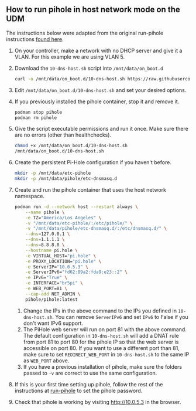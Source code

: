 ## How to run pihole in host network mode on the UDM

The instructions below were adapted from the original run-pihole instructions [found here](https://github.com/boostchicken/udm-utilities/tree/master/run-pihole).

1. On your controller, make a network with no DHCP server and give it a VLAN. For this example we are using VLAN 5.
2. Download the `10-dns-host.sh` script into `/mnt/data/on_boot.d`
	```sh
	curl -o /mnt/data/on_boot.d/10-dns-host.sh https://raw.githubusercontent.com/peacey/split-vpn/ipset/main/pihole-host-mode/10-dns-host.sh
	```
3. Edit `/mnt/data/on_boot.d/10-dns-host.sh` and set your desired options.
4. If you previously installed the pihole container, stop it and remove it.
	```sh
	podman stop pihole
	podman rm pihole
	```
5. Give the script executable permissions and run it once. Make sure there are no errors (other than healthchecks).
	```sh
	chmod +x /mnt/data/on_boot.d/10-dns-host.sh
	/mnt/data/on_boot.d/10-dns-host.sh
	```
5. Create the persistent Pi-Hole configuration if you haven't before.
	```sh
	mkdir -p /mnt/data/etc-pihole
	mkdir -p /mnt/data/pihole/etc-dnsmasq.d
	```
6. Create and run the pihole container that uses the host network namespace.
	```sh
	podman run -d --network host --restart always \
		--name pihole \
		-e TZ="America/Los Angeles" \
		-v "/mnt/data/etc-pihole/:/etc/pihole/" \
		-v "/mnt/data/pihole/etc-dnsmasq.d/:/etc/dnsmasq.d/" \
		--dns=127.0.0.1 \
		--dns=1.1.1.1 \
		--dns=8.8.8.8 \
		--hostname pi.hole \
		-e VIRTUAL_HOST="pi.hole" \
		-e PROXY_LOCATION="pi.hole" \
		-e ServerIP="10.0.5.3" \
		-e ServerIPv6="fd62:89a2:fda9:e23::2" \
		-e IPv6="True" \
		-e INTERFACE="br5pi" \
		-e WEB_PORT=81 \
		--cap-add NET_ADMIN \
    	pihole/pihole:latest
	```
	
	1. Change the IPs in the above command to the IPs you defined in `10-dns-host.sh`. You can remove `ServerIPv6` and set `IPv6` to False if you don't want IPv6 support.
	2. The PiHole web server will run on port 81 with the above command. The default configuration in `10-dns-host.sh` will add a DNAT rule from port 81 to port 80 for the pihole IP so that the web server is accessible on port 80. If you want to use a different port than 81, make sure to set `REDIRECT_WEB_PORT` in `10-dns-host.sh` to the same IP as `WEB_PORT` above.
	3. If you have a previous installation of pihole, make sure the folders passed to `-v` are correct to use the same configuration. 
7. If this is your first time setting up pihole, follow the rest of the instructions at [run-pihole](https://github.com/boostchicken/udm-utilities/tree/master/run-pihole) to set the pihole password.
8. Check that pihole is working by visiting http://10.0.5.3 in the browser.
